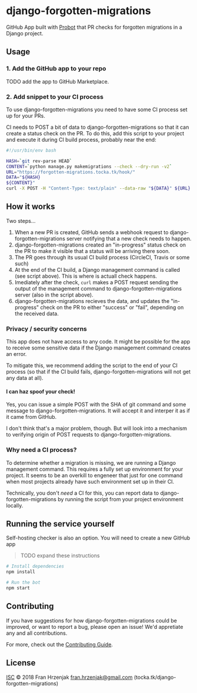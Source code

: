 # django-forgotten-migrations

GitHub App built with [Probot](https://probot.github.io) that PR checks for forgotten migrations in a Django project.



## Usage

### 1. Add the GitHub app to your repo

TODO add the app to GitHub Marketplace.

### 2. Add snippet to your CI process

To use django-forgotten-migrations you need to have some CI process set up for your PRs.

CI needs to POST a bit of data to django-forgotten-migrations so that it can create a status check on the PR. To do this, add this script to your project and execute it during CI build process, probably near the end:

```bash
#!/usr/bin/env bash

HASH=`git rev-parse HEAD`
CONTENT=`python manage.py makemigrations --check --dry-run -v2`
URL="https://forgotten-migrations.tocka.tk/hook/"
DATA="${HASH}
${CONTENT}"
curl -X POST -H "Content-Type: text/plain" --data-raw "${DATA}" ${URL}
```


## How it works

Two steps...

1. When a new PR is created, GitHub sends a webhook request to django-forgotten-migrations server notifying that a new check needs to happen.
2. django-forgotten-migrations created an "in-progress" status check on the PR to make it visible that a status will be arriving there soon.
3. The PR goes through its usual CI build process (CircleCI, Travis or some such)
4. At the end of the CI build, a Django management command is called (see script above). This is where is actuall check happens. 
5. Imediately after the check, `curl` makes a POST request sending the output of the management command to django-forgotten-migrations server (also in the script above).
6. django-forgotten-migrations recieves the data, and updates the "in-progress" check on the PR to either "success" or "fail", depending on the received data.


### Privacy / security concerns

This app does not have access to any code. It might be possible for the app to receive some sensitive data if the Django management command creates an error.

To mitigate this, we recommend adding the script to the end of your CI process (so that if the CI build fails, django-forgotten-migrations will not get any data at all).

#### I can haz spoof your check!

Yes, you can issue a simple POST with the SHA of git command and some message to django-forgotten-migrations. It will accept it and interper it as if it came from GitHub.

I don't think that's a major problem, though. But will look into a mechanism to verifying origin of POST requests to django-forgotten-migrations.

### Why need a CI process?

To determine whether a migration is missing, we are running a Django management command. This requires a fully set up environment for your project. It seems to be an overkill to engeneer that just for one command when most projects already have such environment set up in their CI.

Technically, you don't _need_ a CI for this, you can report data to django-forgotten-migrations by running the script from your project environment locally.

## Running the service yourself

Self-hosting checker is also an option. You will need to create a new GitHub app 

> TODO expand these instructions

```sh
# Install dependencies
npm install

# Run the bot
npm start
```

## Contributing

If you have suggestions for how django-forgotten-migrations could be improved, or want to report a bug, please open an issue! We'd appretiate any and all contributions.

For more, check out the [Contributing Guide](CONTRIBUTING.md).

## License

[ISC](LICENSE) © 2018 Fran Hrzenjak <fran.hrzenjak@gmail.com> (tocka.tk/django-forgotten-migrations)
